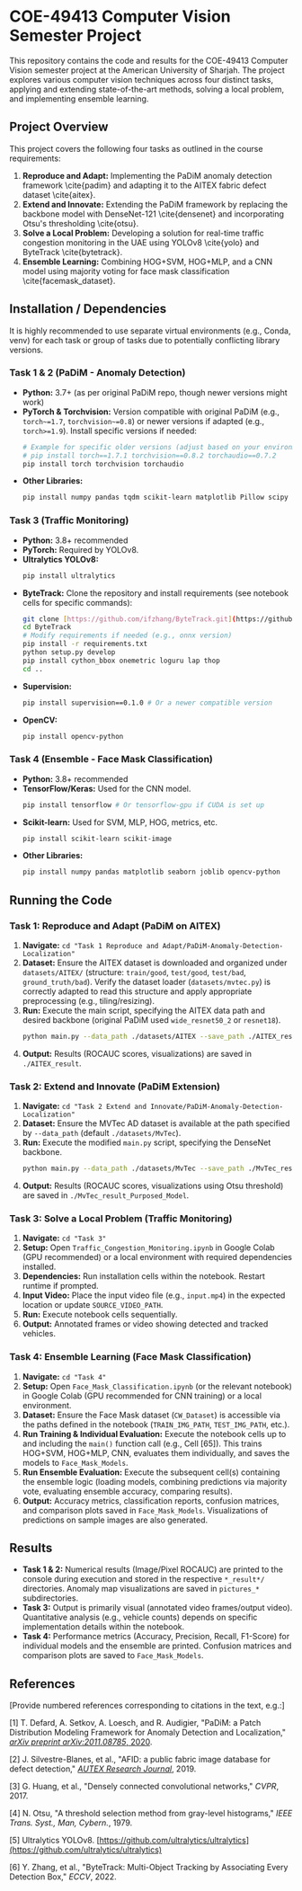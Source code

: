 # COE-49413 Computer Vision Semester Project

This repository contains the code and results for the COE-49413 Computer Vision semester project at the American University of Sharjah. The project explores various computer vision techniques across four distinct tasks, applying and extending state-of-the-art methods, solving a local problem, and implementing ensemble learning.


## Project Overview

This project covers the following four tasks as outlined in the course requirements:

1.  **Reproduce and Adapt:** Implementing the PaDiM anomaly detection framework \cite{padim} and adapting it to the AITEX fabric defect dataset \cite{aitex}.
2.  **Extend and Innovate:** Extending the PaDiM framework by replacing the backbone model with DenseNet-121 \cite{densenet} and incorporating Otsu's thresholding \cite{otsu}.
3.  **Solve a Local Problem:** Developing a solution for real-time traffic congestion monitoring in the UAE using YOLOv8 \cite{yolo} and ByteTrack \cite{bytetrack}.
4.  **Ensemble Learning:** Combining HOG+SVM, HOG+MLP, and a CNN model using majority voting for face mask classification \cite{facemask_dataset}.

## Installation / Dependencies

It is highly recommended to use separate virtual environments (e.g., Conda, venv) for each task or group of tasks due to potentially conflicting library versions.

### Task 1 & 2 (PaDiM - Anomaly Detection)

* **Python:** 3.7+ (as per original PaDiM repo, though newer versions might work)
* **PyTorch & Torchvision:** Version compatible with original PaDiM (e.g., `torch~=1.7`, `torchvision~=0.8`) or newer versions if adapted (e.g., `torch>=1.9`). Install specific versions if needed:
    ```bash
    # Example for specific older versions (adjust based on your environment/CUDA)
    # pip install torch==1.7.1 torchvision==0.8.2 torchaudio==0.7.2
    pip install torch torchvision torchaudio
    ```
* **Other Libraries:**
    ```bash
    pip install numpy pandas tqdm scikit-learn matplotlib Pillow scipy scikit-image
    ```

### Task 3 (Traffic Monitoring)

* **Python:** 3.8+ recommended
* **PyTorch:** Required by YOLOv8.
* **Ultralytics YOLOv8:**
    ```bash
    pip install ultralytics
    ```
* **ByteTrack:** Clone the repository and install requirements (see notebook cells for specific commands):
    ```bash
    git clone [https://github.com/ifzhang/ByteTrack.git](https://github.com/ifzhang/ByteTrack.git)
    cd ByteTrack
    # Modify requirements if needed (e.g., onnx version)
    pip install -r requirements.txt
    python setup.py develop
    pip install cython_bbox onemetric loguru lap thop
    cd ..
    ```
* **Supervision:**
    ```bash
    pip install supervision==0.1.0 # Or a newer compatible version
    ```
* **OpenCV:**
    ```bash
    pip install opencv-python
    ```

### Task 4 (Ensemble - Face Mask Classification)

* **Python:** 3.8+ recommended
* **TensorFlow/Keras:** Used for the CNN model.
    ```bash
    pip install tensorflow # Or tensorflow-gpu if CUDA is set up
    ```
* **Scikit-learn:** Used for SVM, MLP, HOG, metrics, etc.
    ```bash
    pip install scikit-learn scikit-image
    ```
* **Other Libraries:**
    ```bash
    pip install numpy pandas matplotlib seaborn joblib opencv-python
    ```

## Running the Code

### Task 1: Reproduce and Adapt (PaDiM on AITEX)

1.  **Navigate:** `cd "Task 1 Reproduce and Adapt/PaDiM-Anomaly-Detection-Localization"`
2.  **Dataset:** Ensure the AITEX dataset is downloaded and organized under `datasets/AITEX/` (structure: `train/good`, `test/good`, `test/bad`, `ground_truth/bad`). Verify the dataset loader (`datasets/mvtec.py`) is correctly adapted to read this structure and apply appropriate preprocessing (e.g., tiling/resizing).
3.  **Run:** Execute the main script, specifying the AITEX data path and desired backbone (original PaDiM used `wide_resnet50_2` or `resnet18`).
    ```bash
    python main.py --data_path ./datasets/AITEX --save_path ./AITEX_result --arch wide_resnet50_2
    ```
4.  **Output:** Results (ROCAUC scores, visualizations) are saved in `./AITEX_result`.

### Task 2: Extend and Innovate (PaDiM Extension)

1.  **Navigate:** `cd "Task 2 Extend and Innovate/PaDiM-Anomaly-Detection-Localization"`
2.  **Dataset:** Ensure the MVTec AD dataset is available at the path specified by `--data_path` (default `./datasets/MvTec`).
3.  **Run:** Execute the modified `main.py` script, specifying the DenseNet backbone.
    ```bash
    python main.py --data_path ./datasets/MvTec --save_path ./MvTec_result_Purposed_Model --arch densenet121
    ```
4.  **Output:** Results (ROCAUC scores, visualizations using Otsu threshold) are saved in `./MvTec_result_Purposed_Model`.

### Task 3: Solve a Local Problem (Traffic Monitoring)

1.  **Navigate:** `cd "Task 3"`
2.  **Setup:** Open `Traffic_Congestion_Monitoring.ipynb` in Google Colab (GPU recommended) or a local environment with required dependencies installed.
3.  **Dependencies:** Run installation cells within the notebook. Restart runtime if prompted.
4.  **Input Video:** Place the input video file (e.g., `input.mp4`) in the expected location or update `SOURCE_VIDEO_PATH`.
5.  **Run:** Execute notebook cells sequentially.
6.  **Output:** Annotated frames or video showing detected and tracked vehicles.

### Task 4: Ensemble Learning (Face Mask Classification)

1.  **Navigate:** `cd "Task 4"`
2.  **Setup:** Open `Face_Mask_Classification.ipynb` (or the relevant notebook) in Google Colab (GPU recommended for CNN training) or a local environment.
3.  **Dataset:** Ensure the Face Mask dataset (`CW_Dataset`) is accessible via the paths defined in the notebook (`TRAIN_IMG_PATH`, `TEST_IMG_PATH`, etc.).
4.  **Run Training & Individual Evaluation:** Execute the notebook cells up to and including the `main()` function call (e.g., Cell [65]). This trains HOG+SVM, HOG+MLP, CNN, evaluates them individually, and saves the models to `Face_Mask_Models`.
5.  **Run Ensemble Evaluation:** Execute the subsequent cell(s) containing the ensemble logic (loading models, combining predictions via majority vote, evaluating ensemble accuracy, comparing results).
6.  **Output:** Accuracy metrics, classification reports, confusion matrices, and comparison plots saved in `Face_Mask_Models`. Visualizations of predictions on sample images are also generated.

## Results

* **Task 1 & 2:** Numerical results (Image/Pixel ROCAUC) are printed to the console during execution and stored in the respective `*_result*/` directories. Anomaly map visualizations are saved in `pictures_*` subdirectories.
* **Task 3:** Output is primarily visual (annotated video frames/output video). Quantitative analysis (e.g., vehicle counts) depends on specific implementation details within the notebook.
* **Task 4:** Performance metrics (Accuracy, Precision, Recall, F1-Score) for individual models and the ensemble are printed. Confusion matrices and comparison plots are saved to `Face_Mask_Models`.

## References

[Provide numbered references corresponding to citations in the text, e.g.:]

[1] T. Defard, A. Setkov, A. Loesch, and R. Audigier, "PaDiM: a Patch Distribution Modeling Framework for Anomaly Detection and Localization," [*arXiv preprint arXiv:2011.08785*, 2020](https://arxiv.org/pdf/2011.08785).

[2] J. Silvestre-Blanes, et al., "AFID: a public fabric image database for defect detection," [*AUTEX Research Journal*](https://www.researchgate.net/publication/334068330_A_Public_Fabric_Database_for_Defect_Detection_Methods_and_Results), 2019.

[3] G. Huang, et al., "Densely connected convolutional networks," *CVPR*, 2017.

[4] N. Otsu, "A threshold selection method from gray-level histograms," *IEEE Trans. Syst., Man, Cybern.*, 1979.

[5] Ultralytics YOLOv8. [https://github.com/ultralytics/ultralytics](https://github.com/ultralytics/ultralytics)

[6] Y. Zhang, et al., "ByteTrack: Multi-Object Tracking by Associating Every Detection Box," *ECCV*, 2022.

